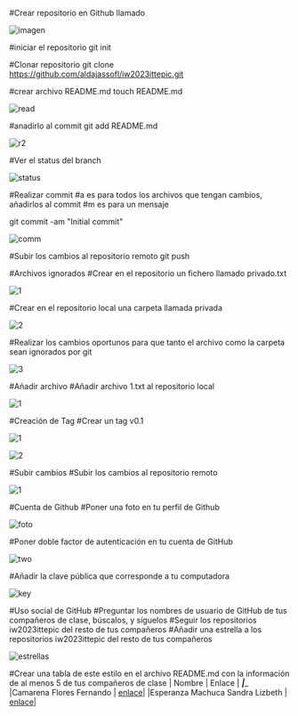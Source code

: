 #Crear repositorio en Github llamado

![imagen](https://github.com/aldajassofl/iw2023ittepic/assets/143014169/cb8a2ac6-4b3e-4827-a34b-11db6434d064)

#iniciar el repositorio
git init

#Clonar repositorio
git clone https://github.com/aldajassofl/iw2023ittepic.git

#crear archivo README.md
touch README.md

![read](https://github.com/aldajassofl/iw2023ittepic/assets/143014169/d5307a58-5910-4226-a4e0-ebbe8b2bff2f)


#anadirlo al commit
git add README.md

![r2](https://github.com/aldajassofl/iw2023ittepic/assets/143014169/e00c9663-b272-4664-8b41-8e19de117880)

#Ver el status del branch

![status](https://github.com/aldajassofl/iw2023ittepic/assets/143014169/fa26b6b5-8255-4570-9f3c-d41f37a6778a)

#Realizar commit
#a es para todos los archivos que tengan cambios, añadirlos al commit
#m es para un mensaje

git commit -am "Initial commit"

![comm](https://github.com/aldajassofl/iw2023ittepic/assets/143014169/e3131556-84a2-4265-b25a-960ed626ecba)

#Subir los cambios al repositorio remoto
git push

#Archivos ignorados
#Crear en el repositorio un fichero llamado privado.txt

![1](https://github.com/aldajassofl/iw2023ittepic/assets/143014169/2da68163-fb41-4910-a773-113ab33a24b2)

#Crear en el repositorio local una carpeta llamada privada

![2](https://github.com/aldajassofl/iw2023ittepic/assets/143014169/f1eb878a-aa18-44a4-9550-dcbbc82511cf)

#Realizar los cambios oportunos para que tanto el archivo como la carpeta sean ignorados por git

![3](https://github.com/aldajassofl/iw2023ittepic/assets/143014169/bca18181-0523-4736-9be1-9ee63acfe21c)

#Añadir archivo
#Añadir archivo 1.txt al repositorio local

![1](https://github.com/aldajassofl/iw2023ittepic/assets/143014169/65b65800-cb9d-4156-96da-f08aaa781aa0)

#Creación de Tag
#Crear un tag v0.1

![1](https://github.com/aldajassofl/iw2023ittepic/assets/143014169/0a9ff5f7-b220-4b37-89bc-bcb7dd89a9d4)

![2](https://github.com/aldajassofl/iw2023ittepic/assets/143014169/b6e5be25-f9f4-4cf6-9d90-b940245de9f9)

#Subir cambios
#Subir los cambios al repositorio remoto

![1](https://github.com/aldajassofl/iw2023ittepic/assets/143014169/c9b42501-b897-490d-be8a-ae694000fcc6)

#Cuenta de Github
#Poner una foto en tu perfil de Github

![foto](https://github.com/aldajassofl/iw2023ittepic/assets/143014169/3cd3cf4b-4ca1-4125-97da-777c432d52d9)

#Poner doble factor de autenticación en tu cuenta de GitHub

![two](https://github.com/aldajassofl/iw2023ittepic/assets/143014169/1ec8bdb8-c0ca-45e0-95d0-cb8c8f349f3b)

#Añadir la clave pública que corresponde a tu computadora

![key](https://github.com/aldajassofl/iw2023ittepic/assets/143014169/780f8b4c-f3a1-40e5-962a-bd0a86506a99)

#Uso social de GitHub
#Preguntar los nombres de usuario de GitHub de tus compañeros de clase, búscalos, y síguelos
#Seguir los repositorios iw2023ittepic del resto de tus compañeros
#Añadir una estrella a los repositorios iw2023ittepic del resto de tus compañeros

![estrellas](https://github.com/aldajassofl/iw2023ittepic/assets/143014169/e05c56b0-f7af-42e0-85c2-d4de9c438604)

#Crear una tabla de este estilo en el archivo README.md con la información de al menos 5 de tus compañeros de clase
| Nombre   |  Enlace   |
___________|____________
|Camarena Flores Fernando | [enlace](https://github.com/RanitaDeMay)|
|Esperanza Machuca Sandra Lizbeth | [enlace](https://github.com/saliesperanzama)|


